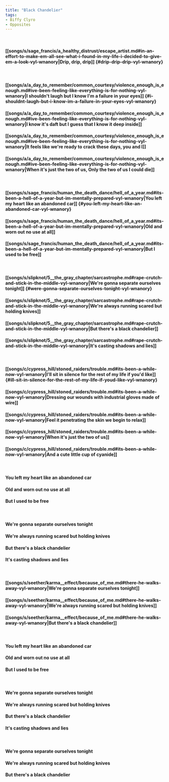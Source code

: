 ```yaml
---
title: "Black Chandelier"
tags:
- Biffy Clyro
- Opposites
---
```

&nbsp;
#### [[songs/s/sage_francis/a_healthy_distrust/escape_artist.md#in-an-effort-to-make-em-all-see-what-i-found-in-my-life-i-decided-to-give-em-a-look-vyl-wnanory|Drip, drip, drip]] {#drip-drip-drip-vyl-wnanory}
&nbsp;
#### [[songs/a/a_day_to_remember/common_courtesy/violence_enough_is_enough.md#ive-been-feeling-like-everything-is-for-nothing-vyl-wnanory|I shouldn't laugh but I know I'm a failure in your eyes]] {#i-shouldnt-laugh-but-i-know-im-a-failure-in-your-eyes-vyl-wnanory}
#### [[songs/a/a_day_to_remember/common_courtesy/violence_enough_is_enough.md#ive-been-feeling-like-everything-is-for-nothing-vyl-wnanory|I know it's daft but I guess that I know it deep inside]]
#### [[songs/a/a_day_to_remember/common_courtesy/violence_enough_is_enough.md#ive-been-feeling-like-everything-is-for-nothing-vyl-wnanory|It feels like we're ready to crack these days, you and I]]
#### [[songs/a/a_day_to_remember/common_courtesy/violence_enough_is_enough.md#ive-been-feeling-like-everything-is-for-nothing-vyl-wnanory|When it's just the two of us, Only the two of us I could die]]
&nbsp;
#### [[songs/s/sage_francis/human_the_death_dance/hell_of_a_year.md#its-been-a-hell-of-a-year-but-im-mentally-prepared-vyl-wnanory|You left my heart like an abandoned car]] {#you-left-my-heart-like-an-abandoned-car-vyl-wnanory}
#### [[songs/s/sage_francis/human_the_death_dance/hell_of_a_year.md#its-been-a-hell-of-a-year-but-im-mentally-prepared-vyl-wnanory|Old and worn out no use at all]]
#### [[songs/s/sage_francis/human_the_death_dance/hell_of_a_year.md#its-been-a-hell-of-a-year-but-im-mentally-prepared-vyl-wnanory|But I used to be free]]
&nbsp;
#### [[songs/s/slipknot/5__the_gray_chapter/sarcastrophe.md#rape-crutch-and-stick-in-the-middle-vyl-wnanory|We're gonna separate ourselves tonight]] {#were-gonna-separate-ourselves-tonight-vyl-wnanory}
#### [[songs/s/slipknot/5__the_gray_chapter/sarcastrophe.md#rape-crutch-and-stick-in-the-middle-vyl-wnanory|We're always running scared but holding knives]]
#### [[songs/s/slipknot/5__the_gray_chapter/sarcastrophe.md#rape-crutch-and-stick-in-the-middle-vyl-wnanory|But there's a black chandelier]]
#### [[songs/s/slipknot/5__the_gray_chapter/sarcastrophe.md#rape-crutch-and-stick-in-the-middle-vyl-wnanory|It's casting shadows and lies]]
&nbsp;
#### [[songs/c/cypress_hill/stoned_raiders/trouble.md#its-been-a-while-now-vyl-wnanory|I'll sit in silence for the rest of my life if you'd like]] {#ill-sit-in-silence-for-the-rest-of-my-life-if-youd-like-vyl-wnanory}
#### [[songs/c/cypress_hill/stoned_raiders/trouble.md#its-been-a-while-now-vyl-wnanory|Dressing our wounds with industrial gloves made of wire]]
#### [[songs/c/cypress_hill/stoned_raiders/trouble.md#its-been-a-while-now-vyl-wnanory|Feel it penetrating the skin we begin to relax]]
#### [[songs/c/cypress_hill/stoned_raiders/trouble.md#its-been-a-while-now-vyl-wnanory|When it's just the two of us]]
#### [[songs/c/cypress_hill/stoned_raiders/trouble.md#its-been-a-while-now-vyl-wnanory|And a cute little cup of cyanide]]
&nbsp;
#### You left my heart like an abandoned car
#### Old and worn out no use at all
#### But I used to be free
&nbsp;
#### We're gonna separate ourselves tonight
#### We're always running scared but holding knives
#### But there's a black chandelier
#### It's casting shadows and lies
&nbsp;
#### [[songs/s/seether/karma__effect/because_of_me.md#there-he-walks-away-vyl-wnanory|We're gonna separate ourselves tonight]]
#### [[songs/s/seether/karma__effect/because_of_me.md#there-he-walks-away-vyl-wnanory|We're always running scared but holding knives]]
#### [[songs/s/seether/karma__effect/because_of_me.md#there-he-walks-away-vyl-wnanory|But there's a black chandelier]]
&nbsp;
#### You left my heart like an abandoned car
#### Old and worn out no use at all
#### But I used to be free
&nbsp;
#### We're gonna separate ourselves tonight
#### We're always running scared but holding knives
#### But there's a black chandelier
#### It's casting shadows and lies
&nbsp;
#### We're gonna separate ourselves tonight
#### We're always running scared but holding knives
#### But there's a black chandelier
